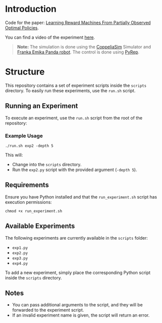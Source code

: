 # Introduction 


Code for the paper: [Learning Reward Machines From Partially Observed Optimal Policies](https://arxiv.org/pdf/2502.03762). 

You can find a video of the experiment [here](https://mlshehab.github.io/images/lrm_panda_arm_stacking.mp4).

> **Note:** The simulation is done using the [CoppeliaSim](https://www.coppeliarobotics.com/) Simulator and [Franka Emika Panda robot](https://frankaemika.github.io/docs/index.html). The control is done using [PyRep](https://github.com/stepjam/PyRep).

# Structure

This repository contains a set of experiment scripts inside the `scripts` directory. To easily run these experiments, use the `run.sh` script.

## Running an Experiment

To execute an experiment, use the `run.sh` script from the root of the repository:

### Example Usage
```
./run.sh exp2 -depth 5
```

This will:
- Change into the `scripts` directory.
- Run the `exp2.py` script with the provided argument (`-depth 5`).


## Requirements

Ensure you have Python installed and that the `run_experiment.sh` script has execution permissions:
```
chmod +x run_experiment.sh
```

## Available Experiments

The following experiments are currently available in the `scripts` folder:

- `exp1.py`
- `exp2.py`
- `exp3.py`
- `exp4.py`

To add a new experiment, simply place the corresponding Python script inside the `scripts` directory.

## Notes

- You can pass additional arguments to the script, and they will be forwarded to the experiment script.
- If an invalid experiment name is given, the script will return an error.

